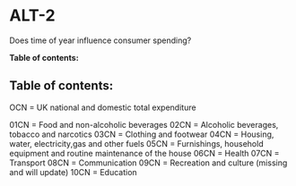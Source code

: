 # ALT-2
Does time of year influence consumer spending?

**Table of contents:**
## **Table of contents:**

OCN = UK national and domestic total expenditure

01CN = Food and non-alcoholic beverages
02CN = Alcoholic beverages, tobacco and narcotics
03CN = Clothing and footwear
04CN = Housing, water, electricity,gas and other fuels
05CN = Furnishings, household equipment and routine maintenance of the house
06CN = Health
07CN = Transport
08CN = Communication
09CN = Recreation and culture (missing and will update)
10CN = Education
